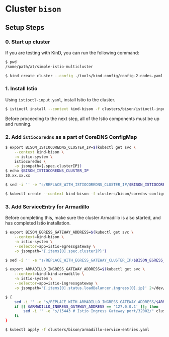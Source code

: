 # Cluster `bison`

## Setup Steps

### 0. Start up cluster

If you are testing with KinD, you can run the following command:

```bash
$ pwd
/some/path/at/simple-istio-multicluster

$ kind create cluster --config ./tools/kind-config/config-2-nodes.yaml --name bison
```

### 1. Install Istio

Using `istioctl-input.yaml`, install Istio to the cluster.

```bash
$ istioctl install --context kind-bison -f clusters/bison/istioctl-input.yaml
```

Before proceeding to the next step, all of the Istio components must be up and running.

### 2. Add `istiocoredns` as a part of CoreDNS ConfigMap

```bash
$ export BISON_ISTIOCOREDNS_CLUSTER_IP=$(kubectl get svc \
    --context kind-bison \
    -n istio-system \
    istiocoredns \
    -o jsonpath={.spec.clusterIP})
$ echo $BISON_ISTIOCOREDNS_CLUSTER_IP
10.xx.xx.xx

$ sed -i '' -e "s/REPLACE_WITH_ISTIOCOREDNS_CLUSTER_IP/$BISON_ISTIOCOREDNS_CLUSTER_IP/" clusters/bison/coredns-configmap.yaml

$ kubectl create --context kind-bison -f clusters/bison/coredns-configmap.yaml
```

### 3. Add ServiceEntry for Armadillo

Before completing this, make sure the cluster Armadillo is also started, and has completed Istio installation.

```bash
$ export BISON_EGRESS_GATEWAY_ADDRESS=$(kubectl get svc \
    --context=kind-bison \
    -n istio-system \
    --selector=app=istio-egressgateway \
    -o jsonpath='{.items[0].spec.clusterIP}')

$ sed -i '' -e "s/REPLACE_WITH_EGRESS_GATEWAY_CLUSTER_IP/$BISON_EGRESS_GATEWAY_ADDRESS/" clusters/bison/armadillo-service-entries.yaml

$ export ARMADILLO_INGRESS_GATEWAY_ADDRESS=$(kubectl get svc \
    --context=kind-kind-armadillo \
    -n istio-system \
    --selector=app=istio-ingressgateway \
    -o jsonpath='{.items[0].status.loadBalancer.ingress[0].ip}' 2>/dev/null || echo '127.0.0.1')

$ {
    sed -i '' -e "s/REPLACE_WITH_ARMADILLO_INGRESS_GATEWAY_ADDRESS/$ARMADILLO_INGRESS_GATEWAY_ADDRESS/" clusters/bison/armadillo-service-entries.yaml
    if [[ $ARMADILLO_INGRESS_GATEWAY_ADDRESS == '127.0.0.1' ]]; then
        sed -i '' -e "s/15443 # Istio Ingress Gateway port/32002/" clusters/bison/armadillo-service-entries.yaml
    fi
}

$ kubectl apply -f clusters/bison/armadillo-service-entries.yaml
```
